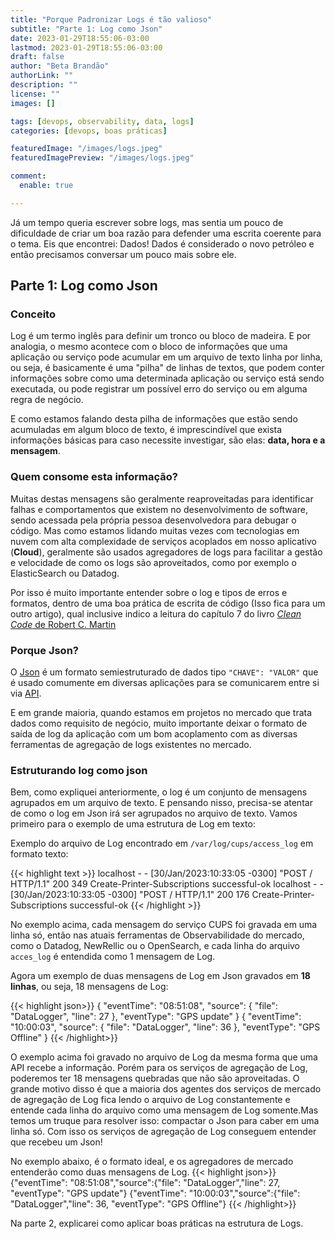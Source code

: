 ```yaml
---
title: "Porque Padronizar Logs é tão valioso"
subtitle: "Parte 1: Log como Json"
date: 2023-01-29T18:55:06-03:00
lastmod: 2023-01-29T18:55:06-03:00
draft: false
author: "Beta Brandão"
authorLink: ""
description: ""
license: ""
images: []

tags: [devops, observability, data, logs]
categories: [devops, boas práticas]

featuredImage: "/images/logs.jpeg"
featuredImagePreview: "/images/logs.jpeg"

comment:
  enable: true

---
```


Já um tempo queria escrever sobre logs, mas sentia um pouco de dificuldade de criar um boa razão para defender uma escrita coerente para o tema. Eis que encontrei: Dados! <!--more--> Dados é considerado o novo petróleo e então precisamos conversar um pouco mais sobre ele.

## Parte 1: Log como Json

### Conceito

 Log é um termo inglês para definir um tronco ou bloco de madeira. E por analogia, o mesmo acontece com o bloco de informações que uma aplicação ou serviço pode acumular em um arquivo de texto linha por linha, ou seja, é basicamente é uma "pilha" de linhas de textos, que podem conter informações sobre como uma determinada aplicação ou serviço está sendo executada, ou pode registrar um possível erro do serviço ou em alguma regra de negócio. 

E como estamos falando desta pilha de informações que estão sendo acumuladas em algum bloco de texto, é imprescindível que exista informações básicas para caso necessite investigar, são elas: **data, hora e a mensagem**. 

### Quem consome esta informação?

Muitas destas mensagens são geralmente reaproveitadas para identificar falhas e comportamentos que existem no desenvolvimento de software, sendo acessada pela própria pessoa desenvolvedora para debugar o código. Mas como estamos lidando muitas vezes com tecnologias em nuvem com alta complexidade de serviços acoplados em nosso aplicativo (**Cloud**), geralmente são usados agregadores de logs para facilitar a gestão e velocidade de como os logs são aproveitados, como por exemplo o ElasticSearch ou Datadog.

Por isso é muito importante entender sobre o log e tipos de erros e formatos, dentro de uma boa prática de escrita de código (Isso fica para um outro artigo), qual inclusive indico a leitura do capítulo 7 do livro [*Clean Code* de Robert C. Martin](https://www.amazon.com.br/C%C3%B3digo-limpo-Robert-C-Martin/dp/8576082675) 

### Porque Json?

O [Json](https://www.json.org/json-pt.html) é um formato semiestruturado de dados tipo `"CHAVE": "VALOR"` que é usado comumente em diversas aplicações para se comunicarem entre si via [API](https://aws.amazon.com/pt/what-is/api/). 

E em grande maioria, quando estamos em projetos no mercado que trata dados como requisito de negócio, muito importante deixar o formato de saída de log da aplicação com um bom acoplamento com as diversas ferramentas de agregação de logs existentes no mercado.

### Estruturando log como json

Bem, como expliquei anteriormente, o log é um conjunto de mensagens agrupados em um arquivo de texto. E pensando nisso, precisa-se atentar de como o log em Json irá ser agrupados no arquivo de texto. Vamos primeiro para o exemplo de uma estrutura de Log em texto:

Exemplo do arquivo de Log encontrado em `/var/log/cups/access_log` em formato texto:

{{< highlight text >}}
localhost - - [30/Jan/2023:10:33:05 -0300] "POST / HTTP/1.1" 200 349 Create-Printer-Subscriptions successful-ok
localhost - - [30/Jan/2023:10:33:05 -0300] "POST / HTTP/1.1" 200 176 Create-Printer-Subscriptions successful-ok
{{< /highlight >}}


No exemplo acima, cada mensagem do serviço CUPS foi gravada em uma linha só, então nas atuais ferramentas de Observabilidade do mercado, como o Datadog, NewRellic ou o OpenSearch, e cada linha do arquivo `acces_log` é entendida como 1 mensagem de Log. 

Agora um exemplo de duas mensagens de Log em Json gravados em **18 linhas**, ou seja, 18 mensagens de Log:

{{< highlight json>}}
 {
  "eventTime": "08:51:08",
  "source":
      {
      "file": "DataLogger",
      "line": 27
      },
  "eventType": "GPS update"
}
 {
  "eventTime": "10:00:03",
  "source":
      {
      "file": "DataLogger",
      "line": 36
      },
  "eventType": "GPS Offline"
}
{{< /highlight>}}

 O exemplo acima foi gravado no arquivo de Log da mesma forma que uma API recebe a informação. Porém para os serviços de agregação de Log, poderemos ter 18 mensagens quebradas que não são aproveitadas. O grande motivo disso é que a maioria dos agentes dos serviços de mercado de agregação de Log fica lendo o arquivo de Log constantemente e entende cada linha do arquivo como uma mensagem de Log somente.Mas temos um truque para resolver isso: compactar o Json para caber em uma linha só. Com isso os serviços de agregação de Log conseguem entender que recebeu um Json!

No exemplo abaixo, é o formato ideal, e os agregadores de mercado entenderão como duas mensagens de Log.
{{< highlight json>}}
 {"eventTime": "08:51:08","source":{"file": "DataLogger","line": 27, "eventType": "GPS update"}
 {"eventTime": "10:00:03","source":{"file": "DataLogger","line": 36, "eventType": "GPS Offline"}
{{< /highlight>}}


Na parte 2, explicarei como aplicar boas práticas na estrutura de Logs.

